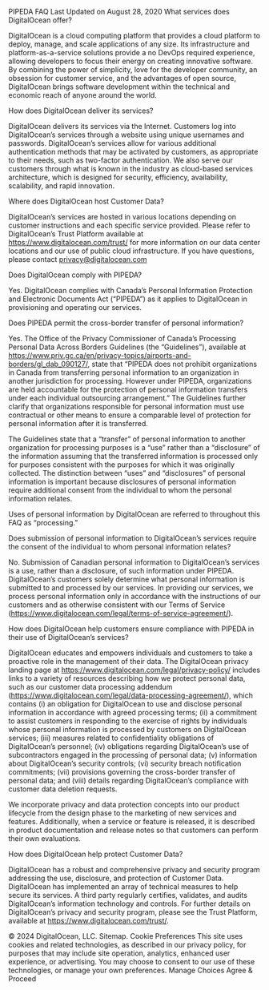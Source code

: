 PIPEDA FAQ
Last Updated on August 28, 2020
What services does DigitalOcean offer?

DigitalOcean is a cloud computing platform that provides a cloud platform to deploy, manage, and scale applications of any size. Its infrastructure and platform-as-a-service solutions provide a no DevOps required experience, allowing developers to focus their energy on creating innovative software. By combining the power of simplicity, love for the developer community, an obsession for customer service, and the advantages of open source, DigitalOcean brings software development within the technical and economic reach of anyone around the world.

How does DigitalOcean deliver its services?

DigitalOcean delivers its services via the Internet. Customers log into DigitalOcean’s services through a website using unique usernames and passwords. DigitalOcean’s services allow for various additional authentication methods that may be activated by customers, as appropriate to their needs, such as two-factor authentication. We also serve our customers through what is known in the industry as cloud-based services architecture, which is designed for security, efficiency, availability, scalability, and rapid innovation.

Where does DigitalOcean host Customer Data?

DigitalOcean’s services are hosted in various locations depending on customer instructions and each specific service provided. Please refer to DigitalOcean’s Trust Platform available at https://www.digitalocean.com/trust/ for more information on our data center locations and our use of public cloud infrastructure. If you have questions, please contact privacy@digitalocean.com

Does DigitalOcean comply with PIPEDA?

Yes. DigitalOcean complies with Canada’s Personal Information Protection and Electronic Documents Act (“PIPEDA”) as it applies to DigitalOcean in provisioning and operating our services.

Does PIPEDA permit the cross-border transfer of personal information?

Yes. The Office of the Privacy Commissioner of Canada’s Processing Personal Data Across Borders Guidelines (the “Guidelines”), available at https://www.priv.gc.ca/en/privacy-topics/airports-and-borders/gl_dab_090127/, state that “PIPEDA does not prohibit organizations in Canada from transferring personal information to an organization in another jurisdiction for processing. However under PIPEDA, organizations are held accountable for the protection of personal information transfers under each individual outsourcing arrangement.” The Guidelines further clarify that organizations responsible for personal information must use contractual or other means to ensure a comparable level of protection for personal information after it is transferred.

The Guidelines state that a “transfer” of personal information to another organization for processing purposes is a “use” rather than a “disclosure” of the information assuming that the transferred information is processed only for purposes consistent with the purposes for which it was originally collected. The distinction between “uses” and “disclosures” of personal information is important because disclosures of personal information require additional consent from the individual to whom the personal information relates.

Uses of personal information by DigitalOcean are referred to throughout this FAQ as “processing.”

Does submission of personal information to DigitalOcean’s services require the consent of the individual to whom personal information relates?

No. Submission of Canadian personal information to DigitalOcean’s services is a use, rather than a disclosure, of such information under PIPEDA. DigitalOcean’s customers solely determine what personal information is submitted to and processed by our services. In providing our services, we process personal information only in accordance with the instructions of our customers and as otherwise consistent with our Terms of Service (https://www.digitalocean.com/legal/terms-of-service-agreement/).

How does DigitalOcean help customers ensure compliance with PIPEDA in their use of DigitalOcean’s services?

DigitalOcean educates and empowers individuals and customers to take a proactive role in the management of their data. The DigitalOcean privacy landing page at https://www.digitalocean.com/legal/privacy-policy/ includes links to a variety of resources describing how we protect personal data, such as our customer data processing addendum (https://www.digitalocean.com/legal/data-processing-agreement/), which contains (i) an obligation for DigitalOcean to use and disclose personal information in accordance with agreed processing terms; (ii) a commitment to assist customers in responding to the exercise of rights by individuals whose personal information is processed by customers on DigitalOcean services; (iii) measures related to confidentiality obligations of DigitalOcean’s personnel; (iv) obligations regarding DigitalOcean’s use of subcontractors engaged in the processing of personal data; (v) information about DigitalOcean’s security controls; (vi) security breach notification commitments; (vii) provisions governing the cross-border transfer of personal data; and (viii) details regarding DigitalOcean’s compliance with customer data deletion requests.

We incorporate privacy and data protection concepts into our product lifecycle from the design phase to the marketing of new services and features. Additionally, when a service or feature is released, it is described in product documentation and release notes so that customers can perform their own evaluations.

How does DigitalOcean help protect Customer Data?

DigitalOcean has a robust and comprehensive privacy and security program addressing the use, disclosure, and protection of Customer Data. DigitalOcean has implemented an array of technical measures to help secure its services. A third party regularly certifies, validates, and audits DigitalOcean’s information technology and controls. For further details on DigitalOcean’s privacy and security program, please see the Trust Platform, available at https://www.digitalocean.com/trust/.

© 2024 DigitalOcean, LLC.
Sitemap.
Cookie Preferences
This site uses cookies and related technologies, as described in our privacy policy, for purposes that may include site operation, analytics, enhanced user experience, or advertising. You may choose to consent to our use of these technologies, or manage your own preferences.
Manage Choices Agree & Proceed